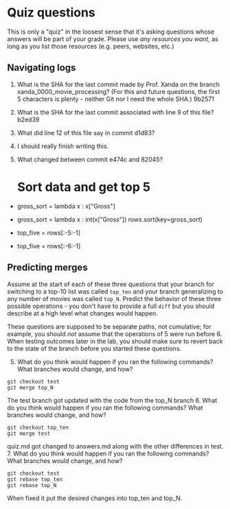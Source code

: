 # Quiz questions

This is only a "quiz" in the loosest sense that it's asking questions whose
answers will be part of your grade. Please use *any resources you want*, as
long as you list those resources (e.g. peers, websites, etc.)

## Navigating logs

1. What is the SHA for the last commit made by Prof. Xanda on the branch
xanda_0000_movie_processing?
(For this and future questions, the first 5 characters is plenty - neither
Git nor I need the whole SHA.)
9b2571
2. What is the SHA for the last commit associated with line 9 of this file?
b2ed39
3. What did line 12 of this file say in commit d1d83?
2. I should really finish writing this.
4. What changed between commit e474c and 82045?
    
     # Sort data and get top 5
-    gross_sort = lambda x : x["Gross"]
+    gross_sort = lambda x : int(x["Gross"])
     rows.sort(key=gross_sort)
-    top_five = rows[:-5:-1]
+    top_five = rows[:-6:-1]
 
## Predicting merges

Assume at the start of each of these three questions that your
branch for switching to a top-10 list was called `top_ten`
and your branch generalizing to any number of movies was called `top_N`.
Predict the behavior of these three possible operations - you don't
have to provide a full `diff` but you should describe at a high level
what changes would happen.

These questions are supposed to be separate paths, not cumulative;
for example, you should *not* assume that the operations of 5 were run
before 6. When testing outcomes later in the lab, you should make sure to
revert back to the state of the branch before you started these questions.

5. What do you think would happen if you ran the following commands?
What branches would change, and how?
```
git checkout test
git merge top_N
```
The test branch got updated with the code from the top_N branch
6. What do you think would happen if you ran the following commands?
What branches would change, and how?
```
git checkout top_ten
git merge test
```
quiz.md got changed to answers.md along with the other differences in test.
7. What do you think would happen if you ran the following commands?
What branches would change, and how?
```
git checkout test
git rebase top_ten
git rebase top_N
```
When fixed it put the desired changes into top_ten and top_N.
